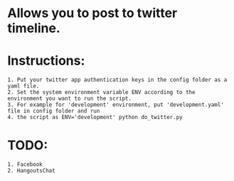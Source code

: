 # Allows you to post to twitter timeline.

# Instructions:

    1. Put your twitter app authentication keys in the config folder as a yaml file.
	2. Set the system environment variable ENV according to the environment you want to run the script.
	3. For example for 'development' environment, put 'development.yaml' file in config folder and run 
	4. the script as ENV='development' python do_twitter.py

# TODO:
    1. Facebook
    2. HangoutsChat
